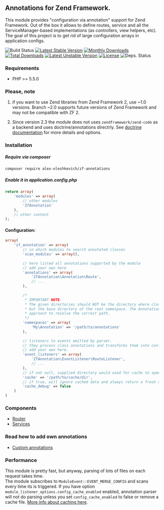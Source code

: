 ## Annotations for Zend Framework.

This module provides "configuration via annotation" support for Zend Framework.
Out of the box it allows to define routes, service and all the ServiceManager-based implementations (as controllers, view helpers, etc).  
The goal of this project is to get rid of large configuration arrays in application configs.

![Build Status](https://travis-ci.org/alex-oleshkevich/zf-annotations.svg)
[![Latest Stable Version](https://poser.pugx.org/alex-oleshkevich/zf-annotations/v/stable.svg)](https://packagist.org/packages/alex-oleshkevich/zf-annotations) 
[![Monthly Downloads](https://poser.pugx.org/alex-oleshkevich/zf-annotations/d/monthly)](https://packagist.org/packages/alex-oleshkevich/zf-annotations)
[![Total Downloads](https://poser.pugx.org/alex-oleshkevich/zf-annotations/downloads)](https://packagist.org/packages/alex-oleshkevich/zf-annotations)
[![Latest Unstable Version](https://poser.pugx.org/alex-oleshkevich/zf-annotations/v/unstable.svg)](https://packagist.org/packages/alex-oleshkevich/zf-annotations) 
[![License](https://poser.pugx.org/alex-oleshkevich/zf-annotations/license.svg)](https://packagist.org/packages/alex-oleshkevich/zf-annotations)
![Deps. Status](https://www.versioneye.com/user/projects/54d47c133ca08495310002b0/badge.svg?style=flat)

### Requirements
* PHP >= 5.5.0

### Please, note
1. if you want to use Zend libraries from Zend Framework 2, use ~1.0 versions. Branch ~2.0 supports future versions of Zend Framework and may not be compatible with ZF 2.

2. Since version 2.3 the module does not uses `zendframework/zend-code` as a backend and uses doctrine/annotations directrly. See [doctrine documentation](http://docs.doctrine-project.org/projects/doctrine-common/en/latest/reference/annotations.html) for more details and options.

### Installation
##### Require via composer

```bash
composer require alex-oleshkevich/zf-annotations
```

##### Enable it in application.config.php
```php
return array(
    'modules' => array(
        // other modules
        'ZfAnnotation'
    ),
    // other content
);
```

#### Configuration:
```php
array(
    'zf_annotation' => array(
        // in which modules to search annotated classes
        'scan_modules' => array(),
                             
        // here listed all annotations supported by the module
        // add your own here
        'annotations' => array(
            'ZfAnnotation\Annotation\Route',
            // ...
        ),
        
        /*
         * IMPORTANT NOTE:
         * The given directories should NOT be the directory where classes of the namespace are in, 
         * but the base directory of the root namespace. The AnnotationRegistry uses a namespace to directory separator
         * approach to resolve the correct path.
         */
        'namespaces' => array(
            'My\Annotation' => '/path/to/annotations'
        ),
        
        // listeners to events emitted by parser. 
        // they process class annotations and transforms them into config values
        // add your own here.
        'event_listeners' => array(
            'ZfAnnotation\EventListener\RouteListener',
            // ...
        ),
        // if not null, supplied directory would used for cache to speed up parsing
        'cache' => '/path/to/cache/dir',
        // if true, will ignore cached data and always return a fresh one.
        'cache_debug' => false
    )
)
```

### Components
 * [Router](docs/router.md)
 * [Services](docs/services.md)

### Read how to add own annotations
* [Custom annotations](docs/custom-annotations.md)

### Performance
This module is pretty fast, but anyway, parsing of lots of files on each request takes time.  
The module subscribes to `ModuleEvent::EVENT_MERGE_CONFIG` and scans every time its is triggered.  If you have option 
`module_listener_options.config_cache_enabled` enabled, annotation parser will not do parsing unless you set `config_cache_enabled` to false or remove a cache file. [More info about caching here](https://akrabat.com/caching-your-zf2-merged-configuration/).
